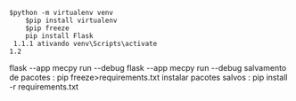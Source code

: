 	$python -m virtualenv venv
		$pip install virtualenv
 		$pip freeze
		pip install Flask
	 1.1.1 ativando venv\Scripts\activate
	1.2


flask --app mecpy run --debug
flask --app mecpy run --debug
salvamento de pacotes : pip freeze>requirements.txt
instalar pacotes salvos : pip install -r requirements.txt

